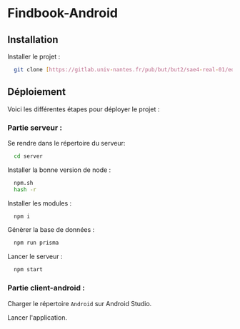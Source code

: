 
# Findbook-Android


## Installation

Installer le projet :

```bash
  git clone [https://gitlab.univ-nantes.fr/pub/but/but2/sae4-real-01/eq_init_02_01_cailleteau-pacome_chusseau-nicolas_marthy-mathieu_tranchet-leo_vandemeulebroucke-bertin-nolan.git](https://github.com/PacomeCailleteau/FindBook.git)
```
    
## Déploiement

Voici les différentes étapes pour déployer le projet :


### Partie serveur :

Se rendre dans le répertoire du serveur:
```bash
  cd server
```

Installer la bonne version de node :
```bash
  npm.sh
  hash -r
```

Installer les modules :
```bash
  npm i
```

Génèrer la base de données :
```bash
  npm run prisma
```

Lancer le serveur :
```bash
  npm start
```

### Partie client-android :

Charger le répertoire `Android` sur Android Studio.

Lancer l'application.




